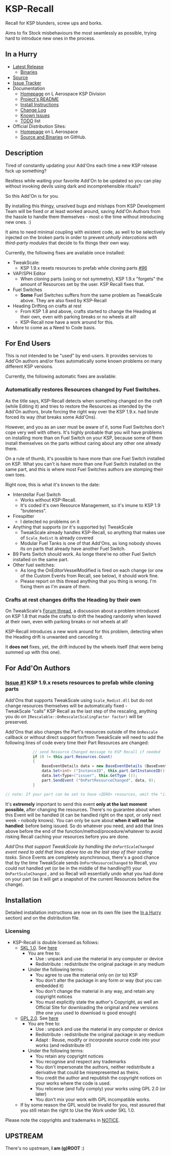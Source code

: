 # KSP-Recall

Recall for KSP blunders, screw ups and borks.

Aims to fix Stock misbehaviours the most seamlessly as possible, trying hard to introduce new ones in the process.


## In a Hurry

* [Latest Release](https://github.com/net-lisias-ksp/KSP-Recall/releases)
	+ [Binaries](https://github.com/net-lisias-ksp/KSP-Recall/tree/Archive)
* [Source](https://github.com/net-lisias-ksp/KSP-Recall)
* [Issue Tracker](https://github.com/net-lisias-ksp/KSP-Recall/issues)
* Documentation	
	+ [Homepage](http://ksp.lisias.net/add-ons/KSP-Recall) on L Aerospace KSP Division
	+ [Project's README](https://github.com/net-lisias-ksp/KSP-Recall/blob/master/README.md)
	+ [Install Instructions](https://github.com/net-lisias-ksp/KSP-Recall/blob/master/INSTALL.md)
	+ [Change Log](./CHANGE_LOG.md)
	+ [Known Issues](./KNOWN_ISSUES.md)
	+ [TODO](./TODO.md) list
* Official Distribution Sites:
	+ [Homepage](http://ksp.lisias.net/add-ons/KSP-Recall) on L Aerospace
	+ [Source and Binaries](https://github.com/net-lisias-ksp/KSP-Recall) on GitHub.


## Description

Tired of constantly updating your Add'Ons each time a new KSP release fsck up something?

Restless while waiting your favorite Add'On to be updated so you can play without invoking devils using dark and incomprehensible rituals?

So this Add'On is for you.

By installing this thingy, unsolved bugs and mishaps from KSP Development Team will be fixed or at least worked around, saving Add'On Authors from the hassle to handle them themselves - most o the time without introducing new ones. :)

It aims to need minimal coupling with existent code, as well to be selectively injected on the broken parts in order to prevent *unholly intercations with third-party modules* that decide to fix things their own way.

Currently, the following fixes are available once installed:

* TweakScale:
	+ KSP 1.9.x resets resources to prefab while cloning parts [#96](https://github.com/net-lisias-ksp/TweakScale/issues/96)
* VAP/SPH Editor
	+ When cloning parts (using or not symmetry), KSP 1.9.x "forgets" the amount of Resources set by the user. KSP Recall fixes that.
* Fuel Switches
	+ **Some** Fuel Switches suffers from the same problem as TweakScale above. They are also fixed by KSP-Recall
* Heading Drifting on crafts at rest
	+ From KSP 1.8 and above, crafts started to change the Heading at their own, even with parking breaks or no wheels at all!
	+ KSP-Recall now have a work around for this.
* More to come as a Need to Code basis.


## For End Users

This is not intended to be "used" by end-users. It provides services to Add'On authors and/or fixes automatically some known problems on many different KSP versions.

Currently, the following automatic fixes are available:

### Automatically restores Resources changed by Fuel Switches.

As the title says, KSP-Recall detects when something changed on the craft (while Editing it) and tries to restore the Resources as intended by the Add'On authors, brute forcing the right way over the KSP 1.9.x. had brute forced its way (that breaks some Add'Ons).

However, and you as an user must be aware of it, some Fuel Switches don't cope very well with others. It's highly probable that you will have problems on installing more than on Fuel Switch on your KSP, because some of them install themselves on the parts without caring about any other one already there.

On a rule of thumb, it's possible to have more than one Fuel Switch installed on KSP. What you can't is have more than one Fuel Switch installed on the same part, and this is where most Fuel Switches authors are stomping their own toes.

Right now, this is what it's known to the date:

* Interstellar Fuel Switch
	+ Works without KSP-Recall.
	+ It's coded it's own Resource Management, so it's imune to KSP 1.9 "bruteness".
* Firespitter
	+ I detected no problems on it
* Anything that supports (or it's supported by) TweakScale
	+ TweakScale already handles KSP-Recall, so anything that makes use of `Scale_Redist` is already covered
	+ Modular Fuel Tanks is one of that Add'Ons, as long nobody shoves its on parts that already have another Fuel Switch.
* B9 Parts Switch should work. As longe there're no other Fuel Switch installed on the same part.
* Other fuel switches:
	+ As long the OnEditorVesselModified is fired on each change (or one of the Custom Events from Recall, see below), it should work fine.
	+ Please report on this thread anything that you thing is wrong. I'm fixing them as I'm aware of them.

### Crafts at rest changes drifts the Heading by their own

On TweakScale's [Forum thread](https://forum.kerbalspaceprogram.com/index.php?/topic/179030-ksp-141-tweakscale-under-lisias-management-24321-2020-00804/&do=findComment&comment=3836931), a discussion about a problem introduced on KSP 1.8 that made the crafts to drift the heading randomly when leaved at their own, even with parking breaks or not wheels at all!

KSP-Recall introduces a new work around for this problem, detecting when the Heading drift is unwanted and canceling it.

It **does not** fixes, yet, the drift induced by the wheels itself (that were being summed up with this one).


## For Add'On Authors

### [Issue #1](https://github.com/net-lisias-ksp/KSP-Recall/issues/1) KSP 1.9.x resets resources to prefab while cloning parts

Add'Ons that supports TweakScale using `Scale_Redist.dll` but do not change resources themselves will be automatically fixed - TweakScale "calls" KSP Recall as the last step of the rescaling, anything you do on `IRescalable::OnRescale(ScalingFactor factor)` will be preserved.

Add'Ons that also changes the Part's resources outside of the `OnRescale` callback or without direct support for/from TweakScale will need to add the following lines of code every time their Part Resources are changed:

```C#
            // send Resource Changed message to KSP Recall if needed
            if (0 != this.part.Resources.Count)
            {
                BaseEventDetails data = new BaseEventDetails (BaseEventDetails.Sender.USER);
                data.Set<int> ("InstanceID", this.part.GetInstanceID());
                data.Set<Type>("issuer", this.GetType ());
                part.SendEvent ("OnPartResourceChanged", data, 0);
            }

// note: If your part can be set to have <ZERO> resources, omit the "if" above to hint Recall that it should delete any internal cache for the part
```

It's **extremely** important to send this event **only at the last moment possible**, after changing the resources. There's no guarantee about when this Event will be handled (it can be handled right on the spot, or only next week - nobody knows). You can only be sure about **when it will not be handled**: before being issued. So do whatever you need, and add that lines above before the end of the function/method/procedure/whatever to avoid risking Recall caching your resources before you are done.

_Add'Ons that support TweakScale by handling the `OnPartScaleChanged` event need to add that lines above too as the last step of their scaling tasks_. Since Events are completely asynchronous, there's a good chance that by the time TweakScale sends `OnPartResourceChanged` to Recall, you could not handled yet (or be in the middle of the handling!!!) your `OnPartScaleChanged` , and so Recall will essentially undo what you had done on your part (as it will get a snapshot of the current Resources before the change).


## Installation

Detailed installation instructions are now on its own file (see the [In a Hurry](#in-a-hurry) section) and on the distribution file.

### Licensing

* KSP-Recall is double licensed as follows:
	+ [SKL 1.0](https://ksp.lisias.net/SKL-1_0.txt). See [here](./LICENSE.KSPe.SKL-1_0)
		+ You are free to:
			- Use : unpack and use the material in any computer or device
			- Redistribute : redistribute the original package in any medium
		+ Under the following terms:
			- You agree to use the material only on (or to) KSP
			- You don't alter the package in any form or way (but you can embedded it)
			- You don't change the material in any way, and retain any copyright notices
			- You must explicitly state the author's Copyright, as well an Official Site for downloading the original and new versions (the one you used to download is good enough)
	+ [GPL 2.0](https://www.gnu.org/licenses/gpl-2.0.txt). See [here](./LICENSE.KSPe.GPL-2_0)
		+ You are free to:
			- Use : unpack and use the material in any computer or device
			- Redistribute : redistribute the original package in any medium
			- Adapt : Reuse, modify or incorporate source code into your works (and redistribute it!) 
		+ Under the following terms:
			- You retain any copyright notices
			- You recognise and respect any trademarks
			- You don't impersonate the authors, neither redistribute a derivative that could be misrepresented as theirs.
			- You credit the author and republish the copyright notices on your works where the code is used.
			- You relicense (and fully comply) your works using GPL 2.0 (or later)
			- You don't mix your work with GPL incompatible works.
	* If by some reason the GPL would be invalid for you, rest assured that you still retain the right to Use the Work under SKL 1.0. 

Please note the copyrights and trademarks in [NOTICE](./NOTICE).


## UPSTREAM

There's no upstream, **I am (g)ROOT** :)
